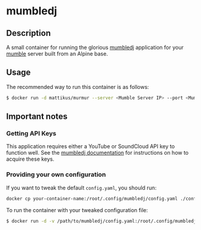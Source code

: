 # mumbledj

## Description

A small container for running the glorious
[mumbledj](https://github.com/matthieugrieger/mumbledj) application for your
[mumble](https://www.mumble.info) server built from an Alpine base.

## Usage

The recommended way to run this container is as follows:

```bash
$ docker run -d mattikus/murmur --server <Mumble Server IP> --port <Mumble Server Port>
```

## Important notes

### Getting API Keys

This application requires either a YouTube or SoundCloud API key to function
well. See the [mumbledj documentation](https://github.com/matthieugrieger/mumbledj#youtube-api-key)
for instructions on how to acquire these keys.

### Providing your own configuration

If you want to tweak the default `config.yaml`, you should run:

```bash
docker cp your-container-name:/root/.config/mumbledj/config.yaml ./config.yaml
```

To run the container with your tweaked configuration file:

```bash
$ docker run -d -v /path/to/mumbledj/config.yaml:/root/.config/mumbledj/config.yaml mattikus/mumbledj <ARGS>
```

